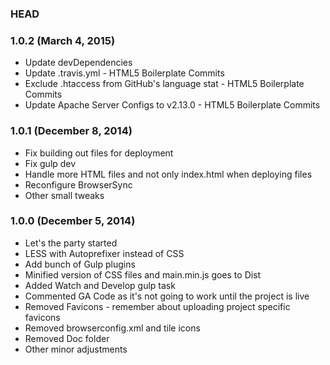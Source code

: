 ### HEAD

### 1.0.2 (March 4, 2015)
* Update devDependencies
* Update .travis.yml - HTML5 Boilerplate Commits
* Exclude .htaccess from GitHub's language stat - HTML5 Boilerplate Commits
* Update Apache Server Configs to v2.13.0 - HTML5 Boilerplate Commits

### 1.0.1 (December 8, 2014)
* Fix building out files for deployment
* Fix gulp dev
* Handle more HTML files and not only index.html when deploying files
* Reconfigure BrowserSync
* Other small tweaks

### 1.0.0 (December 5, 2014)

* Let's the party started
* LESS with Autoprefixer instead of CSS
* Add bunch of Gulp plugins
* Minified version of CSS files and main.min.js goes to Dist
* Added Watch and Develop gulp task
* Commented GA Code as it's not going to work until the project is live
* Removed Favicons - remember about uploading project specific favicons
* Removed browserconfig.xml and tile icons
* Removed Doc folder
* Other minor adjustments
